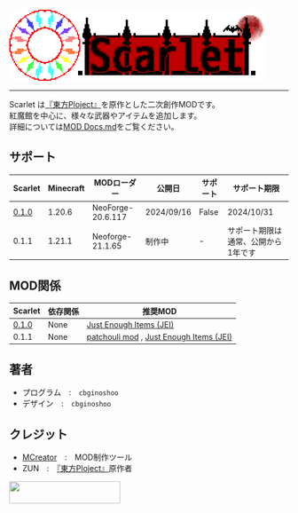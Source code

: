 [Touhou_Wiki]: https://ja.wikipedia.org/wiki/東方Project
![Scarlet Logo](/IMG/Scarlet%20Logo.png)  
___  
Scarlet は[『東方Ploject』][Touhou_Wiki]を原作とした二次創作MODです。  
紅魔館を中心に、様々な武器やアイテムを追加します。  
詳細については[MOD Docs.md](MOD%20Docs.md)をご覧ください。  
## サポート  
| Scarlet | Minecraft | MODローダー | 公開日 | サポート | サポート期限 |  
----|----|----|----|----|----  
| [0.1.0](/NeoForge-20.6.117/scarlet-0.1.0-neoforge-1.20.6.jar) | 1.20.6 | NeoForge-20.6.117 | 2024/09/16 | False | 2024/10/31 |  
| 0.1.1 | 1.21.1 | Neoforge-21.1.65 | 制作中 | - | サポート期限は通常、公開から1年です |  
## MOD関係  
| Scarlet | 依存関係 | 推奨MOD |  
----|----|----
| [0.1.0](/NeoForge-20.6.117/scarlet-0.1.0-neoforge-1.20.6.jar) | None | [Just Enough Items (JEI)](https://www.curseforge.com/minecraft/mc-mods/jei/files/all?page=1&pageSize=20&version=1.21.1&gameVersionTypeId=6) |
| 0.1.1 | None | [patchouli mod](https://www.curseforge.com/minecraft/mc-mods/patchouli/files/5683901) , [Just Enough Items (JEI)](https://www.curseforge.com/minecraft/mc-mods/jei/files/all?page=1&pageSize=20&version=1.21.1&gameVersionTypeId=6) |
## 著者  
- プログラム　:　`cbginoshoo`  
- デザイン　:　`cbginoshoo`  
## クレジット  
- [MCreator](https://mcreator.net/about)　:　MOD制作ツール  
- ZUN　:　[『東方Ploject』][Touhou_Wiki]原作者  
<a href="http://www16.big.or.jp/~zun/">
  <img src="http://www16.big.or.jp/~zun/image/banner.gif" width=200 height=40>
</a>
